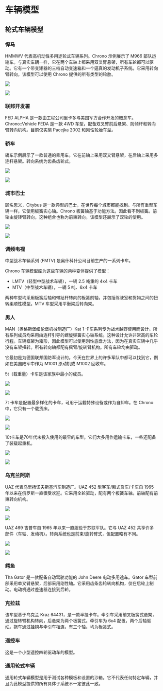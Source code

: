 # 车辆模型

## 轮式车辆模型
### 悍马
HMMWV 代表高机动性多用途轮式车辆系列。Chrono 示例展示了 M966 部队运输车。与真实车辆一样，它在两个车轴上都采用双叉臂悬架，所有车轮都可以驱动。它有一个带变矩器的三档自动变速箱和一个逼真的发动机子系统。它采用转向臂转向。该模型可以使用 Chrono 提供的所有类型的轮胎。

![](../img/chrono/HMMWV.png)

![](../img/chrono/HMMWV_suspension.png)

### 联邦开发署
FED ALPHA 是一款由工程公司里卡多与美国军方合作开发的概念车。
Chrono::Vehicle FEDA 是一款 4WD 车型，配备双叉臂前后悬架、防倾杆和转向臂转向机构。目前仅实施 Pacejka 2002 和刚性轮胎车型。

### 轿车
轿车示例展示了一款普通的乘用车。它在前轴上采用双叉臂悬架，在后轴上采用多连杆悬架。转向系统为齿条齿轮式。

![](../img/chrono/Sedan.png)

![](../img/chrono/Sedan_suspension.png)


### 城市巴士
顾名思义，Citybus 是一款典型的巴士，在世界每个城市都能找到。与所有重型车辆一样，它使用板簧实心轴。Chrono 板簧轴基于功能方法。因此看不到板簧。前轮由旋转臂转向，这种组合也称为前束转向。该模型还展示了双轮的使用。

![](../img/chrono/CityBus.png)

![](../img/chrono/CityBus_suspension.png)

### 调频电视
中型战术车辆系列 (FMTV) 是奥什科什公司目前生产的一系列卡车。

Chrono 车辆模型库为这些车辆的两种变体提供了模型：

- LMTV（轻型中型战术车辆），一辆 2.5 吨重的 4x4 卡车
- MTV（中型战术车辆），一辆 5 吨、6x4 卡车

两种车型均采用板簧后轴和带趾杆转向的板簧前轴，并包括驾驶室和货物之间的扭转柔顺性模型。MTV 车型采用平衡梁后转向架。


### 男人
MAN（奥格斯堡纽伦堡机械制造厂）Kat 1 卡车系列专为战术越野使用而设计。所有系列成员均采用由连杆引导的螺旋弹簧实心轴系统。这种设计允许非常高的车轮行程。车辆框架为箱形，因此模型可以使用刚性底盘方法，因为在真实车辆中几乎没有车架扭转。所有转向轴都配有摇臂/旋转臂机构。所有车轮均由驱动。

它最初是为德国联邦国防军设计的，今天在世界上的许多军队中都可以找到它，例如在美国陆军中作为 M1001 原动机或 M1002 回收车。

5t（载重量）卡车是该家族中最小的成员。

![](../img/chrono/MAN_5t.png)

![](../img/chrono/MAN_5t_suspension.png)

7t 卡车是配置最多样化的卡车，可用于运载特殊设备或作为自卸车。在 Chrono 中，它只有一个载货床。

![](../img/chrono/MAN_7t.png)

![](../img/chrono/MAN_7t_suspension.png)

10t卡车是70年代末投入使用的最早的车型。它们大多用作运输卡车，一些还配备了装载起重机。

![](../img/chrono/MAN_10t.png)

![](../img/chrono/MAN_10t_suspension.png)

### 乌克兰阿斯
UAZ 代表乌里扬诺夫斯基汽车制造厂。UAZ 452 型客车/厢式货车/卡车自 1965 年以来在俄罗斯一直很受欢迎。它采用全轮驱动，配有两个板簧车轴。前轴配有前束转向机构。

![](../img/chrono/UAZBUS.png)

![](../img/chrono/UAZBUS_suspension.png)

UAZ 469 吉普车自 1965 年以来一直服役于苏联军队。它与 UAZ 452 共享许多部件（车轴、发动机）。转向系统也是前束/旋转臂式，但配置略有不同。

![](../img/chrono/UAZ469.png)

![](../img/chrono/UAZ469_suspension.png)


### 鳄鱼
Tha Gator 是一款配备自动驾驶功能的 John Deere 电动多用途车。Gator 车型前部采用单叉臂悬架，后部采用刚性轴。它采用齿条齿轮转向机构，仅在后轮上制动。电动机通过差速器连接到后轮。

### 克拉兹
该车型基于乌克兰 Kraz 64431，是一款半挂卡车。牵引车采用前叉板簧式悬架，通过旋转臂机构转向，后悬架为两个板簧式。牵引车为 6x4 配置，两个后轴驱动。拖车通过挂钩与牵引车相连，有三个轴，均为板簧式。

### 遥控车
这是一个小型遥控四轮驱动车的模型。

### 通用轮式车辆
通用轮式车辆模型是用于测试各种模板和设置的沙箱。它不代表任何特定车辆，并且为此模型提供的所有具体子系统不一定彼此一致。

